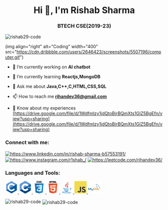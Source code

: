<h1 align="center">Hi 👋, I'm Rishab Sharma</h1>
<h3 align="center">BTECH CSE(2019-23)</h3>

<p align="left"> <img src="https://komarev.com/ghpvc/?username=rishab29-code&label=Profile%20views&color=0e75b6&style=flat" alt="rishab29-code" /> </p>

(img align="right" alt="Coding" width="400" src="https://cdn.dribbble.com/users/2646423/screenshots/5507196/computer.gif")

- 🔭 I’m currently working on **AI chatbot**

- 🌱 I’m currently learning **Reactjs,MongoDB**

- 💬 Ask me about **Java,C++,C,HTML,CSS,SQL**

- 📫 How to reach me **rihandev36@gmail.com**

- 📄 Know about my experiences [https://drive.google.com/file/d/1Wdfmlzy1jdQtoBirBQmXts1GlZ5BgEfn/view?usp=sharing](https://drive.google.com/file/d/1Wdfmlzy1jdQtoBirBQmXts1GlZ5BgEfn/view?usp=sharing)

<h3 align="left">Connect with me:</h3>
<p align="left">
<a href="https://linkedin.com/in/https://www.linkedin.com/in/rishab-sharma-b57553191/" target="blank"><img align="center" src="https://raw.githubusercontent.com/rahuldkjain/github-profile-readme-generator/master/src/images/icons/Social/linked-in-alt.svg" alt="https://www.linkedin.com/in/rishab-sharma-b57553191/" height="30" width="40" /></a>
<a href="https://instagram.com/https://www.instagram.com/r1shab_/" target="blank"><img align="center" src="https://raw.githubusercontent.com/rahuldkjain/github-profile-readme-generator/master/src/images/icons/Social/instagram.svg" alt="https://www.instagram.com/r1shab_/" height="30" width="40" /></a>
<a href="https://www.leetcode.com/https://leetcode.com/rihandev36/" target="blank"><img align="center" src="https://raw.githubusercontent.com/rahuldkjain/github-profile-readme-generator/master/src/images/icons/Social/leet-code.svg" alt="https://leetcode.com/rihandev36/" height="30" width="40" /></a>
</p>

<h3 align="left">Languages and Tools:</h3>
<p align="left"> <a href="https://www.cprogramming.com/" target="_blank" rel="noreferrer"> <img src="https://raw.githubusercontent.com/devicons/devicon/master/icons/c/c-original.svg" alt="c" width="40" height="40"/> </a> <a href="https://www.w3schools.com/cpp/" target="_blank" rel="noreferrer"> <img src="https://raw.githubusercontent.com/devicons/devicon/master/icons/cplusplus/cplusplus-original.svg" alt="cplusplus" width="40" height="40"/> </a> <a href="https://www.w3schools.com/css/" target="_blank" rel="noreferrer"> <img src="https://raw.githubusercontent.com/devicons/devicon/master/icons/css3/css3-original-wordmark.svg" alt="css3" width="40" height="40"/> </a> <a href="https://www.w3.org/html/" target="_blank" rel="noreferrer"> <img src="https://raw.githubusercontent.com/devicons/devicon/master/icons/html5/html5-original-wordmark.svg" alt="html5" width="40" height="40"/> </a> <a href="https://www.java.com" target="_blank" rel="noreferrer"> <img src="https://raw.githubusercontent.com/devicons/devicon/master/icons/java/java-original.svg" alt="java" width="40" height="40"/> </a> <a href="https://developer.mozilla.org/en-US/docs/Web/JavaScript" target="_blank" rel="noreferrer"> <img src="https://raw.githubusercontent.com/devicons/devicon/master/icons/javascript/javascript-original.svg" alt="javascript" width="40" height="40"/> </a> <a href="https://www.mysql.com/" target="_blank" rel="noreferrer"> <img src="https://raw.githubusercontent.com/devicons/devicon/master/icons/mysql/mysql-original-wordmark.svg" alt="mysql" width="40" height="40"/> </a> </p>

<p><img align="left" src="https://github-readme-stats.vercel.app/api/top-langs?username=rishab29-code&show_icons=true&locale=en&layout=compact" alt="rishab29-code" /></p>

<p>&nbsp;<img align="center" src="https://github-readme-stats.vercel.app/api?username=rishab29-code&show_icons=true&locale=en" alt="rishab29-code" /></p>
